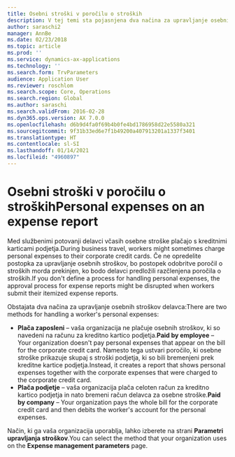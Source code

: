 ```yaml
---
title: Osebni stroški v poročilu o stroških
description: V tej temi sta pojasnjena dva načina za upravljanje osebnih stroškov delavca v storitvi Microsoft Dynamics 365 Finance.
author: saraschi2
manager: AnnBe
ms.date: 02/23/2018
ms.topic: article
ms.prod: ''
ms.service: dynamics-ax-applications
ms.technology: ''
ms.search.form: TrvParameters
audience: Application User
ms.reviewer: roschlom
ms.search.scope: Core, Operations
ms.search.region: Global
ms.author: saraschi
ms.search.validFrom: 2016-02-28
ms.dyn365.ops.version: AX 7.0.0
ms.openlocfilehash: d6b9d4fa0f69b4b0fe4bd1786958d22e5580a321
ms.sourcegitcommit: 9f31b33ed6e7f1b49200a407913201a1337f3401
ms.translationtype: HT
ms.contentlocale: sl-SI
ms.lasthandoff: 01/14/2021
ms.locfileid: "4960897"
---
```

# <a name="personal-expenses-on-an-expense-report"></a><span data-ttu-id="76baf-103">Osebni stroški v poročilu o stroških</span><span class="sxs-lookup"><span data-stu-id="76baf-103">Personal expenses on an expense report</span></span>

<span data-ttu-id="76baf-104">Med službenimi potovanji delavci včasih osebne stroške plačajo s kreditnimi karticami podjetja.</span><span class="sxs-lookup"><span data-stu-id="76baf-104">During business travel, workers might sometimes charge personal expenses to their corporate credit cards.</span></span> <span data-ttu-id="76baf-105">Če ne opredelite postopka za upravljanje osebnih stroškov, bo postopek odobritve poročil o stroških morda prekinjen, ko bodo delavci predložili razčlenjena poročila o stroških.</span><span class="sxs-lookup"><span data-stu-id="76baf-105">If you don't define a process for handling personal expenses, the approval process for expense reports might be disrupted when workers submit their itemized expense reports.</span></span> 

<span data-ttu-id="76baf-106">Obstajata dva načina za upravljanje osebnih stroškov delavca:</span><span class="sxs-lookup"><span data-stu-id="76baf-106">There are two methods for handling a worker's personal expenses:</span></span>

- <span data-ttu-id="76baf-107">**Plača zaposleni** – vaša organizacija ne plačuje osebnih stroškov, ki so navedeni na računu za kreditno kartico podjetja.</span><span class="sxs-lookup"><span data-stu-id="76baf-107">**Paid by employee** – Your organization doesn't pay personal expenses that appear on the bill for the corporate credit card.</span></span> <span data-ttu-id="76baf-108">Namesto tega ustvari poročilo, ki osebne stroške prikazuje skupaj s stroški podjetja, ki so bili bremenjeni prek kreditne kartice podjetja.</span><span class="sxs-lookup"><span data-stu-id="76baf-108">Instead, it creates a report that shows personal expenses together with the corporate expenses that were charged to the corporate credit card.</span></span>
- <span data-ttu-id="76baf-109">**Plača podjetje** – vaša organizacija plača celoten račun za kreditno kartico podjetja in nato bremeni račun delavca za osebne stroške.</span><span class="sxs-lookup"><span data-stu-id="76baf-109">**Paid by company** – Your organization pays the whole bill for the corporate credit card and then debits the worker's account for the personal expenses.</span></span>

<span data-ttu-id="76baf-110">Način, ki ga vaša organizacija uporablja, lahko izberete na strani **Parametri upravljanja stroškov**.</span><span class="sxs-lookup"><span data-stu-id="76baf-110">You can select the method that your organization uses on the **Expense management parameters** page.</span></span>
